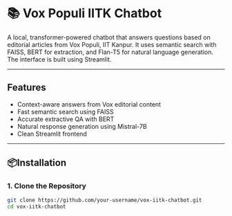 # 📚 Vox Populi IITK Chatbot

A local, transformer-powered chatbot that answers questions based on editorial articles from Vox Populi, IIT Kanpur. It uses semantic search with FAISS, BERT for extraction, and Flan-T5 for natural language generation. The interface is built using Streamlit.

---

## Features

- Context-aware answers from Vox editorial content
- Fast semantic search using FAISS
- Accurate extractive QA with BERT
- Natural response generation using Mistral-7B
- Clean Streamlit frontend

---

## 📦Installation

### 1. Clone the Repository

```bash
git clone https://github.com/your-username/vox-iitk-chatbot.git
cd vox-iitk-chatbot

